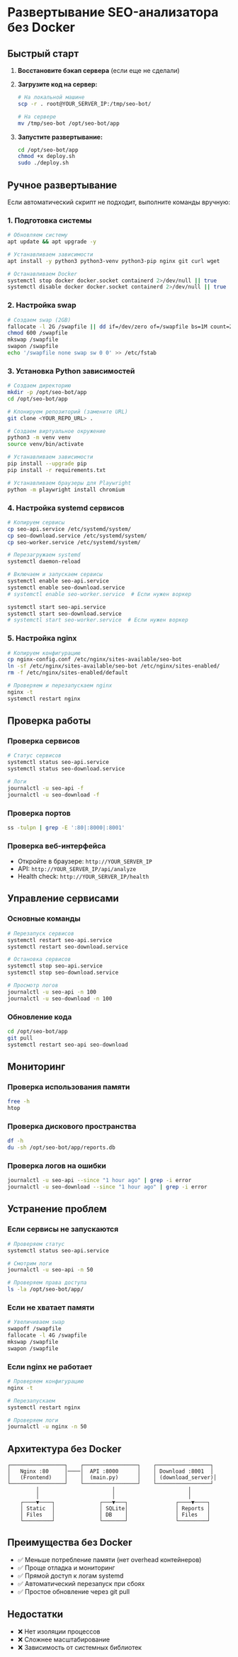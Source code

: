 # Развертывание SEO-анализатора без Docker

## Быстрый старт

1. **Восстановите бэкап сервера** (если еще не сделали)

2. **Загрузите код на сервер:**
   ```bash
   # На локальной машине
   scp -r . root@YOUR_SERVER_IP:/tmp/seo-bot/
   
   # На сервере
   mv /tmp/seo-bot /opt/seo-bot/app
   ```

3. **Запустите развертывание:**
   ```bash
   cd /opt/seo-bot/app
   chmod +x deploy.sh
   sudo ./deploy.sh
   ```

## Ручное развертывание

Если автоматический скрипт не подходит, выполните команды вручную:

### 1. Подготовка системы
```bash
# Обновляем систему
apt update && apt upgrade -y

# Устанавливаем зависимости
apt install -y python3 python3-venv python3-pip nginx git curl wget

# Останавливаем Docker
systemctl stop docker docker.socket containerd 2>/dev/null || true
systemctl disable docker docker.socket containerd 2>/dev/null || true
```

### 2. Настройка swap
```bash
# Создаем swap (2GB)
fallocate -l 2G /swapfile || dd if=/dev/zero of=/swapfile bs=1M count=2048
chmod 600 /swapfile
mkswap /swapfile
swapon /swapfile
echo '/swapfile none swap sw 0 0' >> /etc/fstab
```

### 3. Установка Python зависимостей
```bash
# Создаем директорию
mkdir -p /opt/seo-bot/app
cd /opt/seo-bot/app

# Клонируем репозиторий (замените URL)
git clone <YOUR_REPO_URL> .

# Создаем виртуальное окружение
python3 -m venv venv
source venv/bin/activate

# Устанавливаем зависимости
pip install --upgrade pip
pip install -r requirements.txt

# Устанавливаем браузеры для Playwright
python -m playwright install chromium
```

### 4. Настройка systemd сервисов
```bash
# Копируем сервисы
cp seo-api.service /etc/systemd/system/
cp seo-download.service /etc/systemd/system/
cp seo-worker.service /etc/systemd/system/

# Перезагружаем systemd
systemctl daemon-reload

# Включаем и запускаем сервисы
systemctl enable seo-api.service
systemctl enable seo-download.service
# systemctl enable seo-worker.service  # Если нужен воркер

systemctl start seo-api.service
systemctl start seo-download.service
# systemctl start seo-worker.service  # Если нужен воркер
```

### 5. Настройка nginx
```bash
# Копируем конфигурацию
cp nginx-config.conf /etc/nginx/sites-available/seo-bot
ln -sf /etc/nginx/sites-available/seo-bot /etc/nginx/sites-enabled/
rm -f /etc/nginx/sites-enabled/default

# Проверяем и перезапускаем nginx
nginx -t
systemctl restart nginx
```

## Проверка работы

### Проверка сервисов
```bash
# Статус сервисов
systemctl status seo-api.service
systemctl status seo-download.service

# Логи
journalctl -u seo-api -f
journalctl -u seo-download -f
```

### Проверка портов
```bash
ss -tulpn | grep -E ':80|:8000|:8001'
```

### Проверка веб-интерфейса
- Откройте в браузере: `http://YOUR_SERVER_IP`
- API: `http://YOUR_SERVER_IP/api/analyze`
- Health check: `http://YOUR_SERVER_IP/health`

## Управление сервисами

### Основные команды
```bash
# Перезапуск сервисов
systemctl restart seo-api.service
systemctl restart seo-download.service

# Остановка сервисов
systemctl stop seo-api.service
systemctl stop seo-download.service

# Просмотр логов
journalctl -u seo-api -n 100
journalctl -u seo-download -n 100
```

### Обновление кода
```bash
cd /opt/seo-bot/app
git pull
systemctl restart seo-api seo-download
```

## Мониторинг

### Проверка использования памяти
```bash
free -h
htop
```

### Проверка дискового пространства
```bash
df -h
du -sh /opt/seo-bot/app/reports.db
```

### Проверка логов на ошибки
```bash
journalctl -u seo-api --since "1 hour ago" | grep -i error
journalctl -u seo-download --since "1 hour ago" | grep -i error
```

## Устранение проблем

### Если сервисы не запускаются
```bash
# Проверяем статус
systemctl status seo-api.service

# Смотрим логи
journalctl -u seo-api -n 50

# Проверяем права доступа
ls -la /opt/seo-bot/app/
```

### Если не хватает памяти
```bash
# Увеличиваем swap
swapoff /swapfile
fallocate -l 4G /swapfile
mkswap /swapfile
swapon /swapfile
```

### Если nginx не работает
```bash
# Проверяем конфигурацию
nginx -t

# Перезапускаем
systemctl restart nginx

# Проверяем логи
journalctl -u nginx -n 50
```

## Архитектура без Docker

```
┌─────────────────┐    ┌─────────────────┐    ┌─────────────────┐
│   Nginx :80     │────│  API :8000      │    │ Download :8001  │
│   (Frontend)    │    │  (main.py)      │    │ (download_server)│
└─────────────────┘    └─────────────────┘    └─────────────────┘
         │                       │                       │
         │                       │                       │
    ┌────▼────┐              ┌───▼───┐               ┌────▼────┐
    │ Static  │              │ SQLite│               │ Reports │
    │ Files   │              │ DB    │               │ Files   │
    └─────────┘              └───────┘               └─────────┘
```

## Преимущества без Docker

- ✅ Меньше потребление памяти (нет overhead контейнеров)
- ✅ Проще отладка и мониторинг
- ✅ Прямой доступ к логам systemd
- ✅ Автоматический перезапуск при сбоях
- ✅ Простое обновление через git pull

## Недостатки

- ❌ Нет изоляции процессов
- ❌ Сложнее масштабирование
- ❌ Зависимость от системных библиотек

